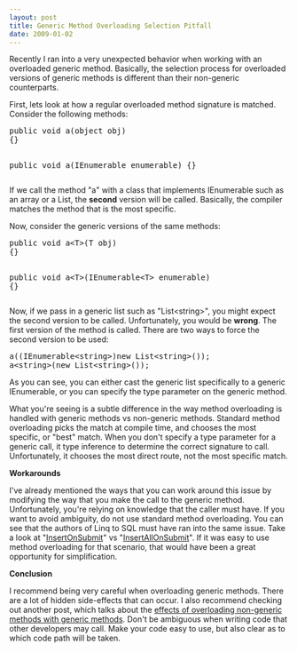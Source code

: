 ```yaml
---
layout: post
title: Generic Method Overloading Selection Pitfall
date: 2009-01-02
---
```


Recently I ran into a very unexpected behavior when working with an overloaded generic method. Basically, the selection process for overloaded versions of generic methods is different than their non-generic counterparts.

First, lets look at how a regular overloaded method signature is matched. Consider the following methods:
 <div class="wlWriterSmartContent" id="scid:812469c5-0cb0-4c63-8c15-c81123a09de7:93ce4982-b9d1-4a90-891e-0e71847a8cb5" style="padding-right: 0px; display: inline; padding-left: 0px; float: none; padding-bottom: 0px; margin: 0px; padding-top: 0px"><pre name="code" class="c#">public void a(object obj)
{}

public void a(IEnumerable enumerable)
{}</pre></div>

If we call the method "a" with a class that implements IEnumerable such as an array or a List, the **second** version will be called. Basically, the compiler matches the method that is the most specific.

Now, consider the generic versions of the same methods:

<div class="wlWriterSmartContent" id="scid:812469c5-0cb0-4c63-8c15-c81123a09de7:4a55c4aa-2141-459a-8169-26b62ab9c29f" style="padding-right: 0px; display: inline; padding-left: 0px; padding-bottom: 0px; margin: 0px; padding-top: 0px"><pre name="code" class="c#">public void a&lt;T&gt;(T obj)
{}

public void a&lt;T&gt;(IEnumerable&lt;T&gt; enumerable)
{}</pre></div>

Now, if we pass in a generic list such as "List&lt;string&gt;", you might expect the second version to be called. Unfortunately, you would be **wrong**. The first version of the method is called. There are two ways to force the second version to be used:

<div class="wlWriterSmartContent" id="scid:812469c5-0cb0-4c63-8c15-c81123a09de7:bbf00244-70e4-43b8-b0c2-a52d16268774" style="padding-right: 0px; display: inline; padding-left: 0px; float: none; padding-bottom: 0px; margin: 0px; padding-top: 0px"><pre name="code" class="c#">a((IEnumerable&lt;string&gt;)new List&lt;string&gt;());
a&lt;string&gt;(new List&lt;string&gt;());</pre></div>

As you can see, you can either cast the generic list specifically to a generic IEnumerable, or you can specify the type parameter on the generic method.

What you're seeing is a subtle difference in the way method overloading is handled with generic methods vs non-generic methods. Standard method overloading picks the match at compile time, and chooses the most specific, or "best" match. When you don't specify a type parameter for a generic call, it type inference to determine the correct signature to call. Unfortunately, it chooses the most direct route, not the most specific match.

**Workarounds**

I've already mentioned the ways that you can work around this issue by modifying the way that you make the call to the generic method. Unfortunately, you're relying on knowledge that the caller must have. If you want to avoid ambiguity, do not use standard method overloading. You can see that the authors of Linq to SQL must have ran into the same issue. Take a look at "[InsertOnSubmit](http://msdn.microsoft.com/en-us/library/system.data.linq.itable.insertonsubmit.aspx)" vs "[InsertAllOnSubmit](http://msdn.microsoft.com/en-us/library/system.data.linq.itable.insertallonsubmit.aspx)". If it was easy to use method overloading for that scenario, that would have been a great opportunity for simplification.

**Conclusion**

I recommend being very careful when overloading generic methods. There are a lot of hidden side-effects that can occur. I also recommend checking out another post, which talks about the [effects of overloading non-generic methods with generic methods](http://shiman.wordpress.com/2008/07/07/generic-method-overload-a-trap-for-c-net-library-developers/). Don't be ambiguous when writing code that other developers may call. Make your code easy to use, but also clear as to which code path will be taken.